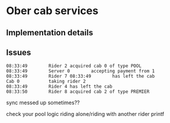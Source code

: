 # Ober cab services

## Implementation details

## Issues

```text
08:33:49        Rider 2 acquired cab 0 of type POOL
08:33:49        Server 0        accepting payment from 1
08:33:49        Rider 7 08:33:49        has left the cab
Cab 0           taking rider 2
08:33:49        Rider 4 has left the cab
08:33:50        Rider 8 acquired cab 2 of type PREMIER
```

sync messed up sometimes??

check your pool logic
riding alone/riding with another rider printf
